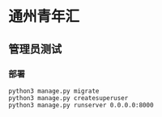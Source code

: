 # 通州青年汇

## 管理员测试

### 部署

```shell
python3 manage.py migrate
python3 manage.py createsuperuser
python3 manage.py runserver 0.0.0.0:8000
```
